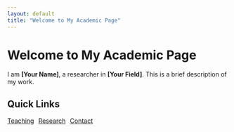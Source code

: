 ```yaml
---
layout: default
title: "Welcome to My Academic Page"
---
```


# Welcome to My Academic Page

I am **[Your Name]**, a researcher in **[Your Field]**. This is a brief description of my work.

## Quick Links

<div style="display: flex; gap: 10px;">
    <a href="teaching" class="button">Teaching</a>
    <a href="research" class="button">Research</a>
    <a href="contact" class="button">Contact</a>
</div>
